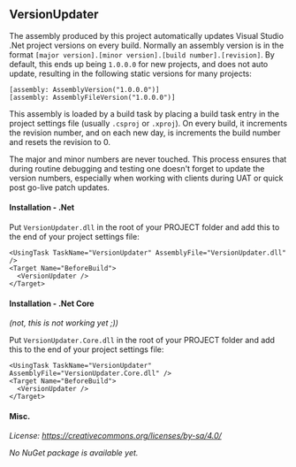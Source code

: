 ## VersionUpdater

The assembly produced by this project automatically updates Visual Studio .Net project versions on every build.
Normally an assembly version is in the format `[major version].[minor version].[build number].[revision]`.
By default, this ends up being `1.0.0.0` for new projects, and does not auto update, resulting in the following static versions for many projects:

    [assembly: AssemblyVersion("1.0.0.0")]
    [assembly: AssemblyFileVersion("1.0.0.0")]

This assembly is loaded by a build task by placing a build task entry in the project settings file (usually `.csproj` or `.xproj`).
On every build, it increments the revision number, and on each new day, is increments the build number and resets the revision to 0.

The major and minor numbers are never touched. This process ensures that during routine debugging and testing one doesn't forget to update the version numbers, especially when working with clients during UAT or quick post go-live patch updates.

#### Installation - .Net

Put `VersionUpdater.dll` in the root of your PROJECT folder and add this to the end of your project settings file:

    <UsingTask TaskName="VersionUpdater" AssemblyFile="VersionUpdater.dll" />
    <Target Name="BeforeBuild">
      <VersionUpdater />
    </Target>

#### Installation - .Net Core

*(not, this is not working yet ;))*

Put `VersionUpdater.Core.dll` in the root of your PROJECT folder and add this to the end of your project settings file:

    <UsingTask TaskName="VersionUpdater" AssemblyFile="VersionUpdater.Core.dll" />
    <Target Name="BeforeBuild">
      <VersionUpdater />
    </Target>

#### Misc.

*License: https://creativecommons.org/licenses/by-sa/4.0/*

*No NuGet package is available yet.*
